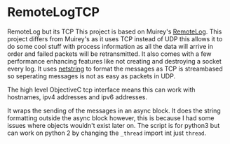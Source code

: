 # RemoteLogTCP
RemoteLog but its TCP
This project is based on Muirey's [RemoteLog](https://github.com/Muirey03/RemoteLog). This project differs from Muirey's as it uses TCP instead of UDP this allows it to do some cool stuff with process information as all the data will arrive in order and failed packets will be retransmitted. It also comes with a few performance enhancing features like not creating and destroying a socket every log.
It uses [netstring](https://en.wikipedia.org/wiki/Netstring) to format the messages as TCP is streambased so seperating messages is not as easy as packets in UDP.

The high level ObjectiveC tcp interface means this can work with hostnames, ipv4 addresses and ipv6 addresses.

It wraps the sending of the messages in an async block. It does the string formatting outside the async block however, this is because I had some issues where objects wouldn't exist later on. The script is for python3 but can work on python 2 by changing the `_thread` import int just `thread`. 
